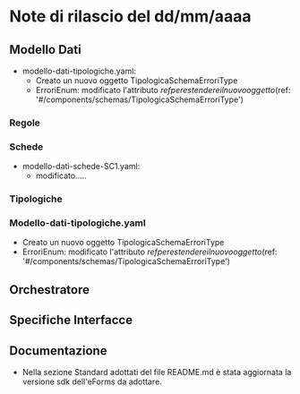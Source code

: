 # Note di rilascio del dd/mm/aaaa

## Modello Dati

* modello-dati-tipologiche.yaml:
  * Creato un nuovo oggetto TipologicaSchemaErroriType
  * ErroriEnum: modificato l'attributo $ref per estendere il nuovo oggetto ($ref: '#/components/schemas/TipologicaSchemaErroriType')
    
### Regole

### Schede

* modello-dati-schede-SC1.yaml:
  * modificato.....
 
### Tipologiche

### Modello-dati-tipologiche.yaml

  * Creato un nuovo oggetto TipologicaSchemaErroriType
  * ErroriEnum: modificato l'attributo $ref per estendere il nuovo oggetto ($ref: '#/components/schemas/TipologicaSchemaErroriType')

## Orchestratore

## Specifiche Interfacce

## Documentazione

* Nella sezione Standard adottati del file README.md è stata aggiornata la versione sdk dell'eForms da adottare.
